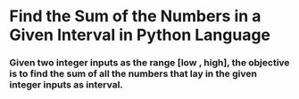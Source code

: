 # Find the Sum of the Numbers in a Given Interval in Python Language
### Given two integer inputs as the range [low , high], the objective is to find the sum of all the numbers that lay in the given integer inputs as interval. 
